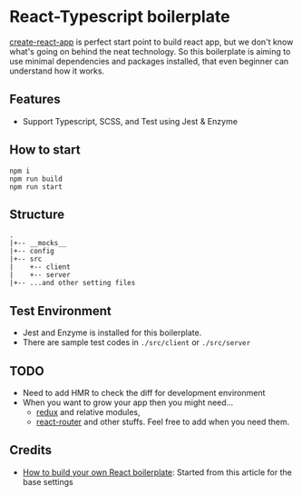 # React-Typescript boilerplate
[create-react-app](https://github.com/facebook/create-react-app) is perfect start point to build react app, but we don't know what's going on behind the neat technology. So this boilerplate is aiming to use minimal dependencies and packages installed, that even beginner can understand how it works.

## Features
- Support Typescript, SCSS, and Test using Jest & Enzyme

## How to start
```
npm i
npm run build
npm run start
```

## Structure
```
.
|+-- __mocks__
|+-- config
|+-- src
|    +-- client
|    +-- server
|+-- ...and other setting files
```

## Test Environment
- Jest and Enzyme is installed for this boilerplate.
- There are sample test codes in ```./src/client``` or ```./src/server```

## TODO
- Need to add HMR to check the diff for development environment
- When you want to grow your app then you might need...
  - [redux](https://redux.js.org/) and relative modules,
  - [react-router](https://github.com/ReactTraining/react-router) and other stuffs. Feel free to add when you need them.

## Credits
- [How to build your own React boilerplate](https://github.com/facebook/create-react-app): Started from this article for the base settings